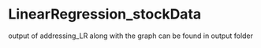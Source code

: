 # LinearRegression_stockData
output of addressing_LR along with the graph can be found in output folder 


